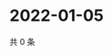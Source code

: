 # 2022-01-05

共 0 条

<!-- BEGIN WEIBO -->
<!-- 最后更新时间 Wed Jan 05 2022 14:19:01 GMT+0800 (China Standard Time) -->

<!-- END WEIBO -->
